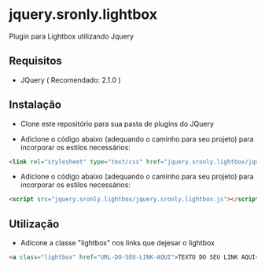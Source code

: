 jquery.sronly.lightbox
======================

Plugin para Lightbox utilizando Jquery

Requisitos
--------------
- JQuery ( Recomendado: 2.1.0 )


Instalação
--------------

- Clone este repositório para sua pasta de plugins do JQuery

- Adicione o código abaixo (adequando o caminho para seu projeto) para incorporar os estilos necessários:
```html
<link rel="stylesheet" type="text/css" href="jquery.sronly.lightbox/jquery.sronly.lightbox.css">
```

- Adicione o código abaixo (adequando o caminho para seu projeto) para incorporar os estilos necessários:
```html
<script src="jquery.sronly.lightbox/jquery.sronly.lightbox.js"></script>
```

Utilização
--------------
- Adicone a classe "lightbox" nos links que dejesar o lightbox
```html
<a class="lightbox" href="URL-DO-SEU-LINK-AQUI">TEXTO DO SEU LINK AQUI</a>
```